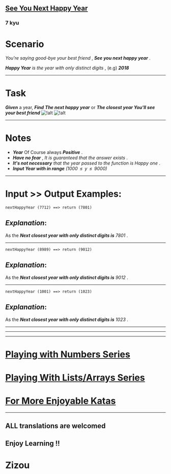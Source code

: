 <h2><a href=https://www.codewars.com/kata/5ae7e3f068e6445bc8000046/train/javascript target="_blank">See You Next Happy Year </a></h2><h3>7 kyu</h3><h1 id="scenario">Scenario</h1><p><em>You're saying good-bye your best friend</em> , <strong><em>See you next happy year</em></strong> . </p><p><strong><em>Happy Year</em></strong> <em>is the year with only distinct digits</em> , (e.g) <strong><em>2018</em></strong></p><hr><h1 id="task">Task</h1><p><strong><em>Given</em></strong> a year, <strong><em>Find</em></strong> <strong><em>The next happy year</em></strong> or <strong><em>The closest year You'll see your best friend</em></strong>      <img alt="!alt" src="https://i.imgur.com/mdX8dJP.png"> <img alt="!alt" src="https://i.imgur.com/mdX8dJP.png"></p><hr><h1 id="notes">Notes</h1><ul><li><strong><em>Year</em></strong> Of Course always <strong><em>Positive</em></strong> .</li><li><strong><em>Have no fear</em></strong> , <em>It is guaranteed that the answer exists</em> . </li><li><strong><em>It's not necessary</em></strong> <em>that the year passed to the function is Happy one</em> .   </li><li><strong><em>Input Year with in range</em></strong> <em>(1000  ≤  y  ≤  9000)</em></li></ul><hr><h1 id="input--output-examples">Input &gt;&gt; Output Examples:</h1><pre><code class="language-cpp"><span class="cm-variable">nextHappyYear</span> (<span class="cm-number">7712</span>) <span class="cm-operator">==&gt;</span> <span class="cm-keyword">return</span> (<span class="cm-number">7801</span>)</code></pre><pre style="display: none;"><code class="language-prolog"><span class="cm-atom">next_happy_year</span><span class="cm-paren">(</span><span class="cm-number">7712</span><span class="cm-paren">,</span><span class="cm-comment"> </span><span class="cm-number">7801</span><span class="cm-paren">)</span><span class="cm-graphic">.</span></code></pre><h2 id="explanation"><strong><em>Explanation</em></strong>:</h2><p>As the <strong><em>Next closest year with only distinct digits is</em></strong>  <em>7801</em> . </p><hr><pre><code class="language-cpp"><span class="cm-variable">nextHappyYear</span> (<span class="cm-number">8989</span>) <span class="cm-operator">==&gt;</span> <span class="cm-keyword">return</span> (<span class="cm-number">9012</span>)</code></pre><pre style="display: none;"><code class="language-prolog"><span class="cm-atom">next_happy_year</span><span class="cm-paren">(</span><span class="cm-number">8989</span><span class="cm-paren">,</span><span class="cm-comment"> </span><span class="cm-number">9012</span><span class="cm-paren">)</span><span class="cm-graphic">.</span></code></pre><h2 id="explanation-1"><strong><em>Explanation</em></strong>:</h2><p>As the <strong><em>Next closest year with only distinct digits is</em></strong>  <em>9012</em> . </p><hr><pre><code class="language-cpp"><span class="cm-variable">nextHappyYear</span> (<span class="cm-number">1001</span>) <span class="cm-operator">==&gt;</span> <span class="cm-keyword">return</span> (<span class="cm-number">1023</span>)</code></pre><pre style="display: none;"><code class="language-prolog"><span class="cm-atom">next_happy_year</span><span class="cm-paren">(</span><span class="cm-number">1001</span><span class="cm-paren">,</span><span class="cm-comment"> </span><span class="cm-number">1023</span><span class="cm-paren">)</span><span class="cm-graphic">.</span></code></pre><h2 id="explanation-2"><strong><em>Explanation</em></strong>:</h2><p>As the <strong><em>Next closest year with only distinct digits is</em></strong>  <em>1023</em> .</p><hr><hr><hr><h1 id="playing-with-numbers-series"><a href="https://www.codewars.com/collections/playing-with-numbers" data-turbolinks="false" target="_blank">Playing with Numbers Series</a></h1><h1 id="playing-with-listsarrays-series"><a href="https://www.codewars.com/collections/playing-with-lists-slash-arrays" data-turbolinks="false" target="_blank">Playing With Lists/Arrays Series</a></h1><h1 id="for-more-enjoyable-katas"><a href="http://www.codewars.com/users/MrZizoScream/authored" data-turbolinks="false" target="_blank">For More Enjoyable Katas</a></h1><hr><h2 id="all-translations-are-welcomed">ALL translations are welcomed</h2><h2 id="enjoy-learning-">Enjoy Learning !!</h2><h1 id="zizou">Zizou</h1>